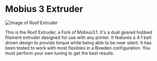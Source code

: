 # Mobius 3 Extruder

![Image of Roof Extruder](http://vorondesign.com/images/voron_mobius3.1_bg.jpg)

This is the Roof Extruder, a Fork of Mobius3.1. It's a dual geared hobbed filament extruder designed for use with any printer. It features a 4:1 belt driven design to provide torque while being able to be near silent.  It has been tested to work with most flexibles in a Bowden configuration. You must perform your own tuning to get the best results.

